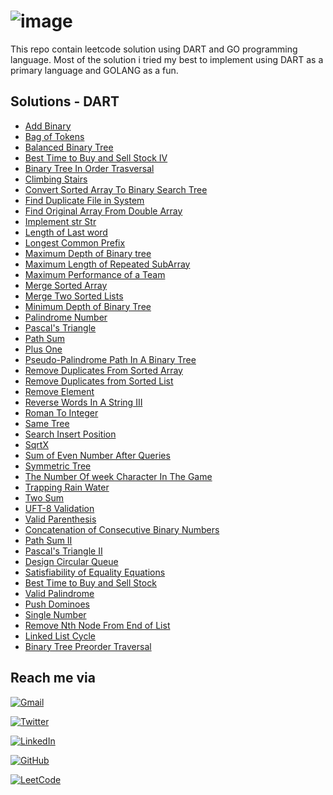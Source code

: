 # ![image](https://drive.google.com/uc?export=view&id=1dB-zc6mm2gBZQsOPqDWXRFPqDdrtv4d-)

This repo contain leetcode solution using DART and GO programming language. Most of the solution i tried my best to implement using DART as a primary language and GOLANG as a fun.

## Solutions - DART

- [Add Binary](AddBinary/add_binary.dart)
- [Bag of Tokens](BagOfTokens/bag_of_tokens.dart)
- [Balanced Binary Tree](BalancedBinaryTree\balanced_binary_tree.dart)
- [Best Time to Buy and Sell Stock IV](BestTimeToBuyAndSellStock_IV/best_time_to_buy_and_sell_stock_IV.dart)
- [Binary Tree In Order Trasversal](BinaryTreeInOrderTrasversel/binary_tree_inorder_trasversal.dart)
- [Climbing Stairs](ClimbingStairs/climbing_stairs.dart)
- [Convert Sorted Array To Binary Search Tree](ConvertSortedArrayToBinarySearchTree/convert_sorted_array_to_binary_search_tree.dart)
- [Find Duplicate File in System](FindDuplicateFileInSystem/find_duplicate_file_in_system.dart)
- [Find Original Array From Double Array](FindOriginalArrayFromDoubledArray/find_original_array_from_doubled_array.dart)
- [Implement str Str](ImplementstrStr/implement_strStr.dart)
- [Length of Last word](LengthOfLastWord/length_of_last_word.dart)
- [Longest Common Prefix](LongestCommonPrefix/longest_common_prefix.dart)
- [Maximum Depth of Binary tree](MaximumDepthOfBinaryTree/maximum_depth_of_binary_tree.dart)
- [Maximum Length of Repeated SubArray](MaximumLengthofRepeatedSubarray/maximum_length_of_repeated_subarray.dart)
- [Maximum Performance of a Team](MaximumPerformanceofaTeam/maximum_performance_of_a_team.dart)
- [Merge Sorted Array](MergeSortedArray/merge_sorted_array.dart)
- [Merge Two Sorted Lists](MergeTwoSortedLists/merge_two_sorted_lists.dart)
- [Minimum Depth of Binary Tree](MinimumDepthofBinaryTree/minimum_depth_of_binary_tree.dart)
- [Palindrome Number](PalindromeNumber/palindrome_number.dart)
- [Pascal's Triangle](Pascal'sTriangle/pascals_triangle.dart)
- [Path Sum](PathSum/path_sum.dart)
- [Plus One](PlusOne/plus_one.dart)
- [Pseudo-Palindrome Path In A Binary Tree](Pseudo-PalindromicPathsInABinaryTree/pseudo_palindromic_paths_in_a_binary_tree.dart)
- [Remove Duplicates From Sorted Array](RemoveDuplicatesfromSortedArray/remove_duplicates_from_sorted_array.dart)
- [Remove Duplicates from Sorted List](RemoveDuplicatesfromSortedList/remove_duplicates_from_sorted_list.dart)
- [Remove Element](RemoveElement/remove_element.dart)
- [Reverse Words In A String III](ReverseWordsInAString_III/reverse_words_in_a_string_III.dart)
- [Roman To Integer](RomanToInteger/roman_to_integer.dart)
- [Same Tree](SameTree/same_tree.dart)
- [Search Insert Position](SearchInsertPosition/search_insert_position.dart)
- [SqrtX](SqrtX/sqrt_x.dart)
- [Sum of Even Number After Queries](SumofEvenNumbersAfterQueries/sum_of_even_numbers_after_queries.dart)
- [Symmetric Tree](SymmetricTree/symmetric_tree.dart)
- [The Number Of week Character In The Game](TheNumberOfWeekCharactersInTheGame/the_number_of_week_characters_in_the_game.dart)
- [Trapping Rain Water](TrappingRainWater/trapping_rain_water.dart)
- [Two Sum](TwoSum/twosum.dart)
- [UFT-8 Validation](UTF-8Validation/uft_8_validation.dart)
- [Valid Parenthesis](ValidParentheses/valid_parentheses.dart)
- [Concatenation of Consecutive Binary Numbers](ConcatenationofConsecutiveBinaryNumbers/concatenation_of_consecutive_binary_numbers.dart)
- [Path Sum II](PathSumII/path_sum_II.dart)
- [Pascal's Triangle II](Pascal'sTriangle-II/pascals_riangle_II.dart)
- [Design Circular Queue](DesignCircularQueue/design_circular_queue.dart)
- [Satisfiability of Equality Equations](SatisfiabilityOfEqualityEquations/satisfiability_of_equality_equations.dart)
- [Best Time to Buy and Sell Stock](BestTimeToBuyAndSellStock/best_time_to_buy_and_sell_stock.dart)
- [Valid Palindrome](ValidPalindrome/valid_palindrome.dart)
- [Push Dominoes](PushDominoes/push_dominoes.dart)
- [Single Number](SingleNumber/single_number.dart)
- [Remove Nth Node From End of List](RemoveNthNodeFromEndOfList/remove_nth_node_from_end_of_list.dart)
- [Linked List Cycle](LinkedListCycle/linked_list_cycle.dart)
- [Binary Tree Preorder Traversal](BinaryTreePreorderTraversal/binary_tree_preorder_traversal.dart)

## Reach me via

[![Gmail](https://img.shields.io/badge/Gmail-D14836?style=for-the-badge&logo=gmail&logoColor=white)](https://ayoubzulfiqar3@gmail.com)

[![Twitter](https://img.shields.io/badge/Twitter-%231DA1F2.svg?style=for-the-badge&logo=Twitter&logoColor=white)](https://twitter.com/ayoub_zulfiqar)

[![LinkedIn](https://img.shields.io/badge/linkedin-%230077B5.svg?style=for-the-badge&logo=linkedin&logoColor=white)](https://www.linkedin.com/in/ayoubzulfiqar/)

[![GitHub](https://img.shields.io/badge/github-%23121011.svg?style=for-the-badge&logo=github&logoColor=white)](https://github.com/ayoubzulfiqar)

[![LeetCode](https://img.shields.io/badge/LeetCode-000000?style=for-the-badge&logo=LeetCode&logoColor=#d16c06)](https://leetcode.com/ayoubzulfiqar/)
